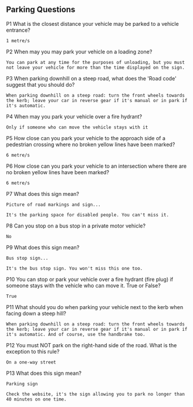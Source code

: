 ## Parking Questions

P1   What is the closest distance your vehicle may be parked to a vehicle entrance?

```
1 metre/s
```

P2   When may you may park your vehicle on a loading zone?

```
You can park at any time for the purposes of unloading, but you must not leave your vehicle for more than the time displayed on the sign.
```

P3   When parking downhill on a steep road, what does the 'Road code' suggest that you should do?

```
When parking downhill on a steep road: turn the front wheels towards the kerb; leave your car in reverse gear if it's manual or in park if it's automatic.
```

P4   When may you park your vehicle over a fire hydrant?

```
Only if someone who can move the vehicle stays with it
```

P5   How close can you park your vehicle to the approach side of a pedestrian crossing where no broken yellow lines have been marked?

```
6 metre/s
```

P6   How close can you park your vehicle to an intersection where there are no broken yellow lines have been marked?

```
6 metre/s
```

P7   What does this sign mean?

```
Picture of road markings and sign...

It's the parking space for disabled people. You can't miss it.
```

P8   Can you stop on a bus stop in a private motor vehicle?

```
No
```

P9   What does this sign mean?

```
Bus stop sign...

It's the bus stop sign. You won't miss this one too.
```

P10   You can stop or park your vehicle over a fire hydrant (fire plug) if someone stays with the vehicle who can move it. True or False?

```True```

P11   What should you do when parking your vehicle next to the kerb when facing down a steep hill?

```
When parking downhill on a steep road: turn the front wheels towards the kerb; leave your car in reverse gear if it's manual or in park if it's automatic. And of course, use the handbrake too.
```

P12   You must NOT park on the right-hand side of the road. What is the exception to this rule?

```
On a one-way street
```

P13   What does this sign mean?

```
Parking sign

Check the website, it's the sign allowing you to park no longer than 40 minutes on one time.
```
